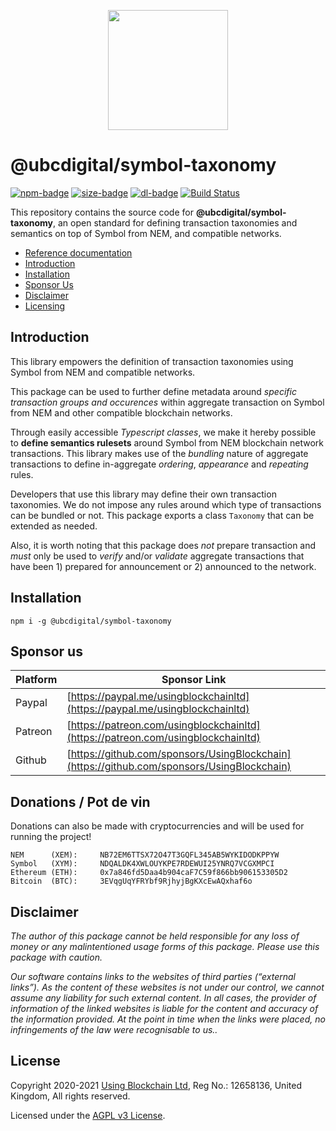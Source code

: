 <p align="center"><img src="https://ubc.digital/wp-content/uploads/2021/04/logo-using-blockchain.png" width="192"></p>

# @ubcdigital/symbol-taxonomy

[![npm-badge][npm-badge]][npm-url]
[![size-badge][size-badge]][npm-url]
[![dl-badge][dl-badge]][npm-url]
[![Build Status](https://travis-ci.com/UsingBlockchain/symbol-taxonomy.svg?branch=main)](https://travis-ci.com/UsingBlockchain/symbol-taxonomy)

This repository contains the source code for **@ubcdigital/symbol-taxonomy**, an open standard for defining transaction taxonomies and semantics on top of Symbol from NEM, and compatible networks.

- [Reference documentation][ref-docs]
- [Introduction](#introduction)
- [Installation](#installation)
- [Sponsor Us](#sponsor-us)
- [Disclaimer](#disclaimer)
- [Licensing](#license)

## Introduction

This library empowers the definition of transaction taxonomies using Symbol from NEM and compatible networks.

This package can be used to further define metadata around *specific transaction groups and occurences* within aggregate transaction on Symbol from NEM and other compatible blockchain networks.

Through easily accessible *Typescript classes*, we make it hereby possible to **define semantics rulesets** around Symbol from NEM blockchain network transactions. This library makes use of the *bundling* nature of aggregate transactions to define in-aggregate *ordering*, *appearance* and *repeating* rules.

Developers that use this library may define their own transaction taxonomies. We do not impose any rules around which type of transactions can be bundled or not. This package exports a class `Taxonomy` that can be extended as needed.

Also, it is worth noting that this package does *not* prepare transaction and *must* only be used to *verify* and/or *validate* aggregate transactions that have been 1) prepared for announcement or 2) announced to the network.

## Installation

`npm i -g @ubcdigital/symbol-taxonomy`

## Sponsor us

| Platform | Sponsor Link |
| --- | --- |
| Paypal | [https://paypal.me/usingblockchainltd](https://paypal.me/usingblockchainltd) |
| Patreon | [https://patreon.com/usingblockchainltd](https://patreon.com/usingblockchainltd) |
| Github | [https://github.com/sponsors/UsingBlockchain](https://github.com/sponsors/UsingBlockchain) |

## Donations / Pot de vin

Donations can also be made with cryptocurrencies and will be used for running the project!

    NEM      (XEM):     NB72EM6TTSX72O47T3GQFL345AB5WYKIDODKPPYW
    Symbol   (XYM):     NDQALDK4XWLOUYKPE7RDEWUI25YNRQ7VCGXMPCI
    Ethereum (ETH):     0x7a846fd5Daa4b904caF7C59f866bb906153305D2
    Bitcoin  (BTC):     3EVqgUqYFRYbf9RjhyjBgKXcEwAQxhaf6o

## Disclaimer

  *The author of this package cannot be held responsible for any loss of money or any malintentioned usage forms of this package. Please use this package with caution.*

  *Our software contains links to the websites of third parties (“external links”). As the content of these websites is not under our control, we cannot assume any liability for such external content. In all cases, the provider of information of the linked websites is liable for the content and accuracy of the information provided. At the point in time when the links were placed, no infringements of the law were recognisable to us..*

## License

Copyright 2020-2021 [Using Blockchain Ltd][ref-ltd], Reg No.: 12658136, United Kingdom, All rights reserved.

Licensed under the [AGPL v3 License](LICENSE).

[ref-docs]: https://symbol-taxonomy.symbol.ninja/
[ref-ltd]: https://using-blockchain.org
[npm-url]: https://www.npmjs.com/package/@ubcdigital/symbol-taxonomy
[npm-badge]: https://img.shields.io/npm/v/@ubcdigital/symbol-taxonomy
[size-badge]: https://img.shields.io/bundlephobia/min/@ubcdigital/symbol-taxonomy
[dl-badge]: https://img.shields.io/npm/dt/@ubcdigital/symbol-taxonomy
